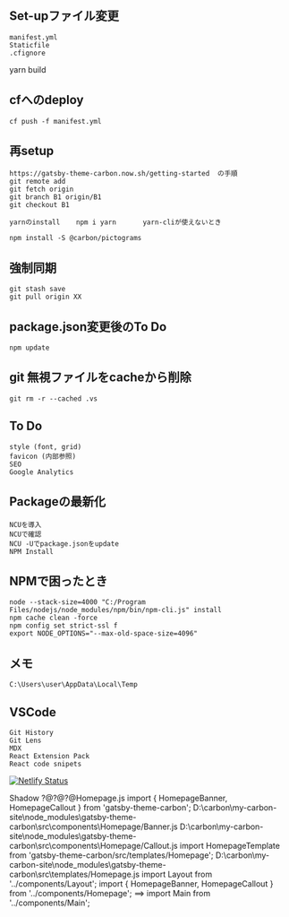 ## Set-upファイル変更
	manifest.yml
	Staticfile
	.cfignore
yarn build

## cfへのdeploy
	cf push -f manifest.yml

## 再setup
	https://gatsby-theme-carbon.now.sh/getting-started  の手順
	git remote add
	git fetch origin
	git branch B1 origin/B1
	git checkout B1
	
	yarnのinstall    npm i yarn　　　　yarn-cliが使えないとき

	npm install -S @carbon/pictograms
	
## 強制同期
	git stash save
	git pull origin XX

## package.json変更後のTo Do
	npm update

## git 無視ファイルをcacheから削除
	git rm -r --cached .vs

## To Do
	style (font, grid)
	favicon (内部参照)
	SEO
	Google Analytics

## Packageの最新化
	NCUを導入
	NCUで確認
	NCU -Uでpackage.jsonをupdate
	NPM Install

## NPMで困ったとき
	node --stack-size=4000 "C:/Program Files/nodejs/node_modules/npm/bin/npm-cli.js" install
	npm cache clean -force
	npm config set strict-ssl f
	export NODE_OPTIONS="--max-old-space-size=4096"

## メモ
	C:\Users\user\AppData\Local\Temp

## VSCode
	Git History
	Git Lens
	MDX
	React Extension Pack
	React code snipets

[![Netlify Status](https://api.netlify.com/api/v1/badges/879f5e62-98f6-4f1d-b0a1-5bba4c6a9b55/deploy-status)](https://app.netlify.com/sites/cdreview/deploys)

Shadow
?@?@?@Homepage.js
		import { HomepageBanner, HomepageCallout } from 'gatsby-theme-carbon';
			D:\carbon\my-carbon-site\node_modules\gatsby-theme-carbon\src\components\Homepage/Banner.js
			D:\carbon\my-carbon-site\node_modules\gatsby-theme-carbon\src\components\Homepage/Callout.js
		import HomepageTemplate from 'gatsby-theme-carbon/src/templates/Homepage';
			D:\carbon\my-carbon-site\node_modules\gatsby-theme-carbon\src\templates/Homepage.js
				import Layout from '../components/Layout';
				import { HomepageBanner, HomepageCallout } from '../components/Homepage';  ==>
				import Main from '../components/Main';
